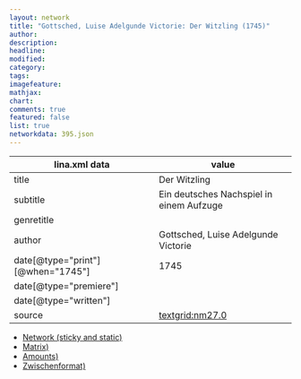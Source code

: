 ```yaml
---
layout: network
title: "Gottsched, Luise Adelgunde Victorie: Der Witzling (1745)"
author:
description:
headline:
modified:
category:
tags:
imagefeature: 
mathjax: 
chart: 
comments: true
featured: false
list: true
networkdata: 395.json
---
```

lina.xml data  | value
------------- | -------------
title|Der Witzling
subtitle|Ein deutsches Nachspiel in einem Aufzuge
genretitle|
author|Gottsched, Luise Adelgunde Victorie
date[@type="print"][@when="1745"]|1745
date[@type="premiere"]|
date[@type="written"]|
source|[textgrid:nm27.0](https://textgridlab.org/1.0/tgcrud-public/rest/textgrid:nm27.0/data)



* [Network (sticky and static)](/linas/network395)
* [Matrix)](/linas/matrix395)
* [Amounts)](/linas/amount395)
* [Zwischenformat)](/linas/lina395 )
